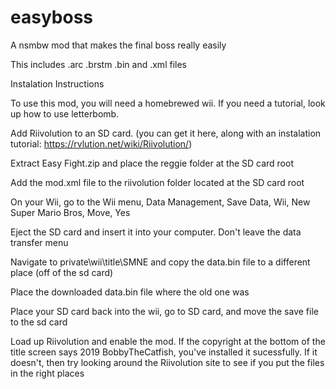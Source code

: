 # easyboss
A nsmbw mod that makes the final boss really easily

This includes .arc .brstm .bin and .xml files


Instalation Instructions

To use this mod, you will need a homebrewed wii. If you need a tutorial, look up how to use letterbomb.

Add Riivolution to an SD card. (you can get it here, along with an instalation tutorial: https://rvlution.net/wiki/Riivolution/)

Extract Easy Fight.zip and place the reggie folder at the SD card root

Add the mod.xml file to the riivolution folder located at the SD card root

On your Wii, go to the Wii menu, Data Management, Save Data, Wii, New Super Mario Bros, Move, Yes

Eject the SD card and insert it into your computer. Don't leave the data transfer menu

Navigate to private\wii\title\SMNE and copy the data.bin file to a different place (off of the sd card)

Place the downloaded data.bin file where the old one was

Place your SD card back into the wii, go to SD card, and move the save file to the sd card

Load up Riivolution and enable the mod. If the copyright at the bottom of the title screen says 2019 BobbyTheCatfish, you've installed it sucessfully. If it doesn't, then try looking around the Riivolution site to see if you put the files in the right places

